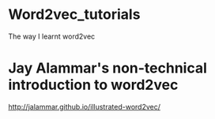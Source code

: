 # Word2vec_tutorials
The way I learnt word2vec

# Jay Alammar's non-technical introduction to word2vec 
http://jalammar.github.io/illustrated-word2vec/
